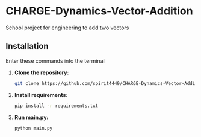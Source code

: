 # CHARGE-Dynamics-Vector-Addition
School project for engineering to add two vectors



## Installation
Enter these commands into the terminal

1. **Clone the repository:**

   ```bash
   git clone https://github.com/spirit4449/CHARGE-Dynamics-Vector-Addition.git
2. **Install requirements:**
    ```bash
    pip install -r requirements.txt

3. **Run main.py:**
    ```bash
    python main.py
